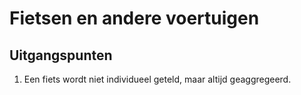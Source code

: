 # Fietsen en andere voertuigen

## Uitgangspunten

1. Een fiets wordt niet individueel geteld, maar altijd geaggregeerd.
